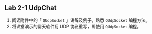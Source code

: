 Lab 2-1 UdpChat
------

1. 阅读附件中的「 `QUdpSocket` 」讲解及例子，熟悉 `QUdpSocket` 编程方法。
2. 将课堂演示的聊天软件用 UDP 协议重写，即使用 `QUdpSocket` 编程。